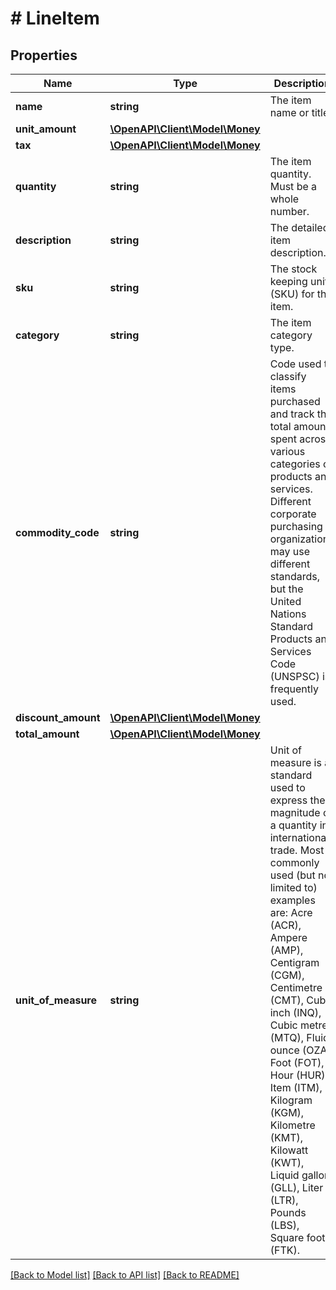 # # LineItem

## Properties

Name | Type | Description | Notes
------------ | ------------- | ------------- | -------------
**name** | **string** | The item name or title. |
**unit_amount** | [**\OpenAPI\Client\Model\Money**](Money.md) |  |
**tax** | [**\OpenAPI\Client\Model\Money**](Money.md) |  | [optional]
**quantity** | **string** | The item quantity. Must be a whole number. |
**description** | **string** | The detailed item description. | [optional]
**sku** | **string** | The stock keeping unit (SKU) for the item. | [optional]
**category** | **string** | The item category type. | [optional]
**commodity_code** | **string** | Code used to classify items purchased and track the total amount spent across various categories of products and services. Different corporate purchasing organizations may use different standards, but the United Nations Standard Products and Services Code (UNSPSC) is frequently used. | [optional]
**discount_amount** | [**\OpenAPI\Client\Model\Money**](Money.md) |  | [optional]
**total_amount** | [**\OpenAPI\Client\Model\Money**](Money.md) |  | [optional]
**unit_of_measure** | **string** | Unit of measure is a standard used to express the magnitude of a quantity in international trade. Most commonly used (but not limited to) examples are: Acre (ACR), Ampere (AMP), Centigram (CGM), Centimetre (CMT), Cubic inch (INQ), Cubic metre (MTQ), Fluid ounce (OZA), Foot (FOT), Hour (HUR), Item (ITM), Kilogram (KGM), Kilometre (KMT), Kilowatt (KWT), Liquid gallon (GLL), Liter (LTR), Pounds (LBS), Square foot (FTK). | [optional]

[[Back to Model list]](../../README.md#models) [[Back to API list]](../../README.md#endpoints) [[Back to README]](../../README.md)

